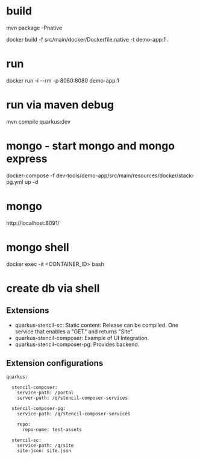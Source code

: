 # build
mvn package -Pnative

docker build -f src/main/docker/Dockerfile.native -t demo-app:1 .

# run
docker run -i --rm -p 8080:8080 demo-app:1

# run via maven debug
mvn compile quarkus:dev

# mongo - start mongo and mongo express 
docker-compose -f dev-tools/demo-app/src/main/resources/docker/stack-pg.yml up -d

# mongo

http://localhost:8091/

# mongo shell
docker exec -it <CONTAINER_ID> bash

# create db via shell



## Extensions

* quarkus-stencil-sc: Static content: Release can be compiled. One service that enables a "GET" and returns "Site".
* quarkus-stencil-composer: Example of UI Integration. 
* quarkus-stencil-composer-pg: Provides backend.

## Extension configurations

```
quarkus:

  stencil-composer:
    service-path: /portal
    server-path: /q/stencil-composer-services

  stencil-composer-pg:
    service-path: /q/stencil-composer-services

    repo:
      repo-name: test-assets

  stencil-sc:
    service-path: /q/site
    site-json: site.json
    
```
    